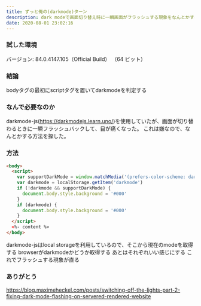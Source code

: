 ```yaml
---
title: ずっと俺の(darkmode)ターン
description: dark modeで画面切り替え時に一瞬画面がフラッシュする現象をなんとかする
date: 2020-08-01 23:02:16
---
```


### 試した環境
バージョン: 84.0.4147.105（Official Build） （64 ビット）

### 結論
bodyタグの最初にscriptタグを置いてdarkmodeを判定する

### なんで必要なのか
darkmode-js(https://darkmodejs.learn.uno/)を使用していたが、画面が切り替わるときに一瞬フラッシュバックして、目が痛くなった。
これは嫌なので、なんとかする方法を探した。

### 方法

```html
<body>
  <script>
    var supportDarkMode = window.matchMedia('(prefers-color-scheme: dark)').matches === true;
    var darkmode = localStorage.getItem('darkmode')
    if (!darkmode && supportDarkMode) {
      document.body.style.background = '#000'
    }
    if (darkmode) {
      document.body.style.background = '#000'
    }
  </script>
  <%- content %>
</body>
```

darkmode-jsはlocal storageを利用しているので、そこから現在のmodeを取得する
browserがdarkmodeかどうか取得する
あとはそれぞれいい感じにする
これでフラッシュする現象が直る

### ありがとう
https://blog.maximeheckel.com/posts/switching-off-the-lights-part-2-fixing-dark-mode-flashing-on-servered-rendered-website